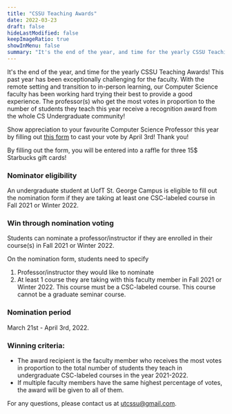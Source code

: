 ```yaml
---
title: "CSSU Teaching Awards"
date: 2022-03-23
draft: false
hideLastModified: false
keepImageRatio: true
showInMenu: false
summary: "It's the end of the year, and time for the yearly CSSU Teaching Awards!"
---
```


It's the end of the year, and time for the yearly CSSU Teaching Awards! This past year has been exceptionally challenging for the faculty. With the remote setting and transition to in-person learning, our Computer Science faculty has been working hard trying their best to provide a good experience. The professor(s) who get the most votes in proportion to the number of students they teach this year receive a recognition award from the whole CS Undergraduate community!

Show appreciation to your favourite Computer Science Professor this year by filling out [this form](https://forms.gle/NryGyhGjENYtamhK7) to cast your vote by April 3rd! Thank you!

By filling out the form, you will be entered into a raffle for three 15$ Starbucks gift cards!

### Nominator eligibility

An undergraduate student at UofT St. George Campus is eligible to fill out the nomination form if they are taking at least one CSC-labeled course in Fall 2021 or Winter 2022.

### Win through nomination voting

Students can nominate a professor/instructor if they are enrolled in their course(s) in Fall 2021 or Winter 2022.

On the nomination form, students need to specify

1. Professor/instructor they would like to nominate
2. At least 1 course they are taking with this faculty member in Fall 2021 or Winter 2022. This course must be a CSC-labeled course. This course cannot be a graduate seminar course.

### Nomination period

March 21st - April 3rd, 2022.

### Winning criteria:

- The award recipient is the faculty member who receives the most votes in proportion to the total number of students they teach in undergraduate CSC-labeled courses in the year 2021-2022.
- If multiple faculty members have the same highest percentage of votes, the award will be given to all of them.

For any questions, please contact us at [utcssu@gmail.com](mailto:utcssu@gmail.com).
